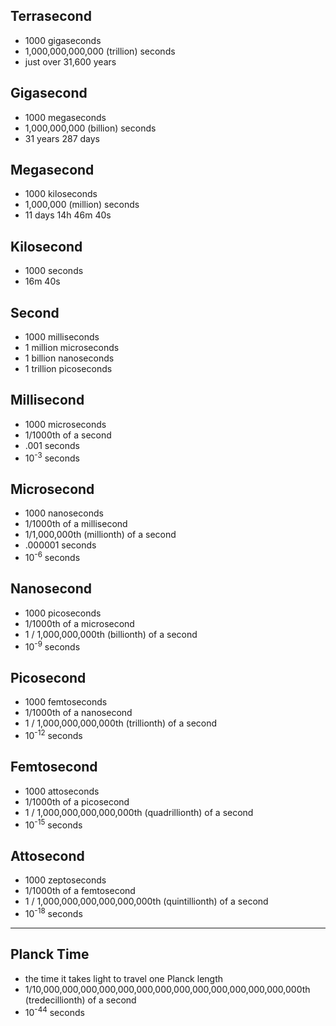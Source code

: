 ## Terrasecond
* 1000 gigaseconds
* 1,000,000,000,000 (trillion) seconds
* just over 31,600 years
 
## Gigasecond

* 1000 megaseconds
* 1,000,000,000 (billion) seconds
* 31 years 287 days

## Megasecond

* 1000 kiloseconds
* 1,000,000 (million) seconds
* 11 days 14h 46m 40s

## Kilosecond

* 1000 seconds
* 16m 40s

## Second

* 1000 milliseconds
* 1 million microseconds
* 1 billion nanoseconds
* 1 trillion picoseconds

## Millisecond

* 1000 microseconds
* 1/1000th of a second
* .001 seconds
* 10<sup>-3</sup> seconds

## Microsecond

* 1000 nanoseconds
* 1/1000th of a millisecond
* 1/1,000,000th (millionth) of a second
* .000001 seconds
* 10<sup>-6</sup> seconds

## Nanosecond

* 1000 picoseconds
* 1/1000th of a microsecond
* 1 / 1,000,000,000th (billionth) of a second
* 10<sup>-9</sup> seconds

## Picosecond
* 1000 femtoseconds
* 1/1000th of a nanosecond
* 1 / 1,000,000,000,000th (trillionth) of a second
* 10<sup>-12</sup> seconds

## Femtosecond
* 1000 attoseconds
* 1/1000th of a picosecond
* 1 / 1,000,000,000,000,000th (quadrillionth) of a second
* 10<sup>-15</sup> seconds

## Attosecond
* 1000 zeptoseconds
* 1/1000th of a femtosecond
* 1 / 1,000,000,000,000,000,000th (quintillionth) of a second
* 10<sup>-18</sup> seconds

---

## Planck Time
* the time it takes light to travel one Planck length
* 1/10,000,000,000,000,000,000,000,000,000,000,000,000,000,000th (tredecillionth) of a second
* 10<sup>-44</sup> seconds
